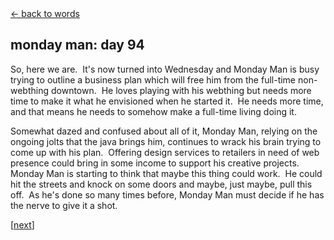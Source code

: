 <div class="goback">
<a href="/words/">&larr; back to words</a>
</div>
<h2>
monday man: day 94</h2>
<p>So, here we are.&nbsp;  It's now turned into Wednesday and Monday Man is busy trying to outline a business plan which will free him from the full-time non-webthing downtown.&nbsp;  He loves playing with his webthing but needs more time to make it what he envisioned when he started it.&nbsp;  He needs more time, and that means he needs to somehow make a full-time living doing it.</p>
<p>Somewhat dazed and confused about all of it, Monday Man, relying on the ongoing jolts that the java brings him, continues to wrack his brain trying to come up with his plan.&nbsp;  Offering design services to retailers in need of web presence could bring in some income to support his creative projects.&nbsp; Monday Man is starting to think that maybe this thing could work.&nbsp;  He could hit the streets and knock on some doors and maybe, just maybe, pull this off.&nbsp; As he's done so many times before, Monday Man must decide if he has the nerve to give it a shot.</p>
<p>[<a href="/words/mondayman9/">next</a>]</p>
	